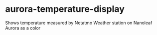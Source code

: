 # aurora-temperature-display
Shows temperature measured by Netatmo Weather station on Nanoleaf Aurora as a color

